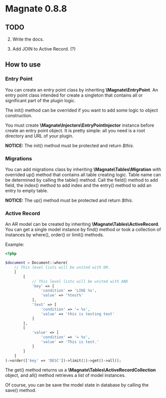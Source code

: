 # Magnate 0.8.8

## TODO

2. Write the docs.

3. Add JOIN to Active Record. (?)

## How to use

### Entry Point

You can create an entry point class by inheriting **\Magnate\EntryPoint**. An entry point class intended for create a singleton that contains all or significant part of the plugin logic.

The init() method can be overrided if you want to add some logic to object construction.

You must create **\Magnate\Injectors\EntryPointInjector** instance before create an entry point object. It is pretty simple: all you need is a root directory and URL of your plugin.

**NOTICE:** The init() method must be protected and return *$this*.

### Migrations

You can add migrations class by inheriting **\Magnate\Tables\Migration** with overrided up() method that contains all table creating logic. Table name can be determined by calling the table() method. Call the field() method to add field, the index() method to add index and the entry() method to add an entry to empty table.

**NOTICE:** The up() method must be protected and return *$this*.

### Active Record

An AR model can be created by inheriting **\Magnate\Tables\ActiveRecord**. You can get a single model instance by find() method or took a collection of instances by where(), order() or limit() methods.

Example:

```php
<?php

$document = Document::where(
    // This level lists will be united with OR.
    [
        [
            // This level lists will be united with AND
            'key' => [
                'condition' => 'LIKE %s',
                'value' => '%test%'
            ],
            'text' => [
                'condition' => '= %s',
                'value' => 'this is testing text'
            ]
        ],
        [
            'value' => [
                'condition' => '= %s',
                'value' => 'This is test.'
            ]
        ]
    ]
)->order(['key' => 'DESC'])->limit(1)->get()->all();

```

The get() method returns us a **\Magnate\Tables\ActiveRecordCollection** object, and all() method retrieves a list of model instances.

Of course, you can be save the model state in database by calling the save() method.

